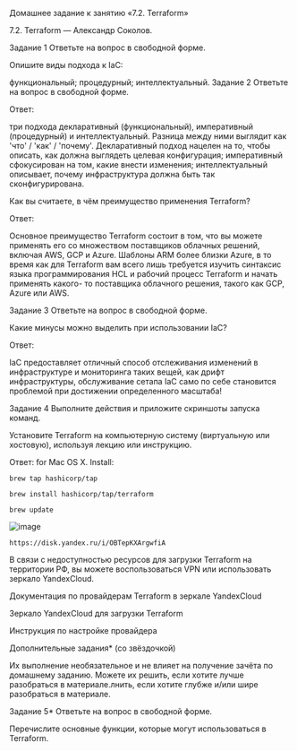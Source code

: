 Домашнее задание к занятию «7.2. Terraform»

 7.2. Terraform — Александр Соколов.



Задание 1
Ответьте на вопрос в свободной форме.

Опишите виды подхода к IaC:

функциональный;
процедурный;
интеллектуальный.
Задание 2
Ответьте на вопрос в свободной форме.

Ответ:

три подхода декларативный (функциональный), императивный (процедурный) и интеллектуальный. Разница между ними выглядит как 'что' / 'как' / 'почему'. Декларативный подход нацелен на то, чтобы описать, как должна выглядеть целевая конфигурация; императивный сфокусирован на том, какие внести изменения; интеллектуальный описывает, почему инфраструктура должна быть так сконфигурирована.

Как вы считаете, в чём преимущество применения Terraform?

Ответ:

Основное преимущество Terraform состоит в том, что вы можете применять его со множеством поставщиков облачных решений, включая AWS, GCP и Azure. Шаблоны ARM более близки Azure, в то время как для Terraform вам всего лишь требуется изучить синтаксис языка программирования HCL и рабочий процесс Terraform и начать применять какого- то поставщика облачного решения, такого как GCP, Azure или AWS.

Задание 3
Ответьте на вопрос в свободной форме.

Какие минусы можно выделить при использовании IaC?

Ответ:

 IaC предоставляет отличный способ отслеживания изменений в инфраструктуре и мониторинга таких вещей, как дрифт инфраструктуры, обслуживание сетапа IaC само по себе становится проблемой при достижении определенного масштаба!

Задание 4
Выполните действия и приложите скриншоты запуска команд.

Установите Terraform на компьютерную систему (виртуальную или хостовую), используя лекцию или инструкцию.

Ответ:
for Mac OS X. Install:

    brew tap hashicorp/tap
    
    brew install hashicorp/tap/terraform
    
    brew update
    
   ![image](https://user-images.githubusercontent.com/86907205/216816009-a7cdd43a-0f2a-4b75-b992-09283b5b89a2.png)


    https://disk.yandex.ru/i/OBTepKXArgwfiA

В связи с недоступностью ресурсов для загрузки Terraform на территории РФ, вы можете воспользоваться VPN или использовать зеркало YandexCloud.

Документация по провайдерам Terraform в зеркале YandexCloud

Зеркало YandexCloud для загрузки Terraform

Инструкция по настройке провайдера

Дополнительные задания* (со звёздочкой)

Их выполнение необязательное и не влияет на получение зачёта по домашнему заданию. Можете их решить, если хотите лучше разобраться в материале.лнить, если хотите глубже и/или шире разобраться в материале.

Задание 5*
Ответьте на вопрос в свободной форме.

Перечислите основные функции, которые могут использоваться в Terraform.
